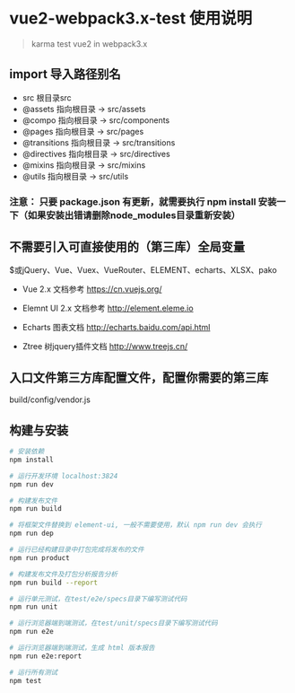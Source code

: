 # vue2-webpack3.x-test 使用说明

> karma test vue2 in webpack3.x

## import 导入路径别名

* src 根目录src
* @assets 指向根目录 -> src/assets
* @compo 指向根目录 -> src/components
* @pages 指向根目录 -> src/pages
* @transitions 指向根目录 -> src/transitions
* @directives 指向根目录 -> src/directives
* @mixins 指向根目录 -> src/mixins
* @utils 指向根目录 -> src/utils

### 注意： 只要 package.json 有更新，就需要执行 npm install 安装一下（如果安装出错请删除node_modules目录重新安装）

## 不需要引入可直接使用的（第三库）全局变量
$或jQuery、Vue、Vuex、VueRouter、ELEMENT、echarts、XLSX、pako

* Vue 2.x 文档参考 https://cn.vuejs.org/

* Elemnt UI 2.x 文档参考 http://element.eleme.io

* Echarts 图表文档 http://echarts.baidu.com/api.html

* Ztree 树jquery插件文档 http://www.treejs.cn/

## 入口文件第三方库配置文件，配置你需要的第三库

  build/config/vendor.js

## 构建与安装

``` bash
# 安装依赖
npm install

# 运行开发环境 localhost:3824
npm run dev

# 构建发布文件
npm run build

# 将框架文件替换到 element-ui, 一般不需要使用，默认 npm run dev 会执行
npm run dep

# 运行已经构建目录中打包完成将发布的文件
npm run product

# 构建发布文件及打包分析报告分析
npm run build --report

# 运行单元测试，在test/e2e/specs目录下编写测试代码
npm run unit

# 运行浏览器端到端测试，在test/unit/specs目录下编写测试代码
npm run e2e

# 运行浏览器端到端测试，生成 html 版本报告
npm run e2e:report

# 运行所有测试
npm test
```
